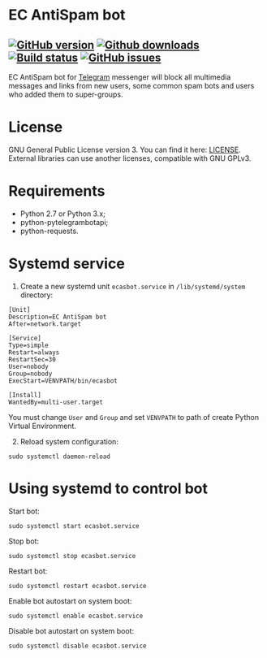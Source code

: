 # EC AntiSpam bot

[![GitHub version](https://badge.fury.io/gh/xvitaly%2Fecasbot.svg)](https://github.com/xvitaly/ecasbot/releases)
[![Github downloads](https://img.shields.io/github/downloads/xvitaly/ecasbot/total.svg?label=GH%20downloads&maxAge=60)](https://github.com/xvitaly/ecasbot/releases)
[![Build status](https://travis-ci.org/xvitaly/ecasbot.svg?branch=master)](https://travis-ci.org/xvitaly/ecasbot)
[![GitHub issues](https://img.shields.io/github/issues/xvitaly/ecasbot.svg?label=issues&maxAge=60)](https://github.com/xvitaly/ecasbot/issues)
---

EC AntiSpam bot for [Telegram](https://telegram.org/) messenger will block all multimedia messages and links from new users, some common spam bots and users who added them to super-groups.

# License
GNU General Public License version 3. You can find it here: [LICENSE](LICENSE). External libraries can use another licenses, compatible with GNU GPLv3.

# Requirements
 * Python 2.7 or Python 3.x;
 * python-pytelegrambotapi;
 * python-requests.

# Systemd service
 1. Create a new systemd unit `ecasbot.service` in `/lib/systemd/system` directory:

 ```
 [Unit]
 Description=EC AntiSpam bot
 After=network.target
 
 [Service]
 Type=simple
 Restart=always
 RestartSec=30
 User=nobody
 Group=nobody
 ExecStart=VENVPATH/bin/ecasbot
 
 [Install]
 WantedBy=multi-user.target
 ```

 You must change `User` and `Group` and set `VENVPATH` to path of create Python Virtual Environment.
 
 2. Reload system configuration:
 ```
 sudo systemctl daemon-reload
 ```

# Using systemd to control bot

Start bot:
```
sudo systemctl start ecasbot.service
```

Stop bot:
```
sudo systemctl stop ecasbot.service
```

Restart bot:
```
sudo systemctl restart ecasbot.service
```

Enable bot autostart on system boot:
```
sudo systemctl enable ecasbot.service
```

Disable bot autostart on system boot:
```
sudo systemctl disable ecasbot.service
```
